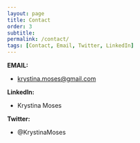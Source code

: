 ```yaml
---
layout: page
title: Contact
order: 3
subtitle:
permalink: /contact/
tags: [Contact, Email, Twitter, LinkedIn]
---
```


**EMAIL:** 
* krystina.moses@gmail.com

**LinkedIn:** 
* Krystina Moses

**Twitter:** 
* @KrystinaMoses
